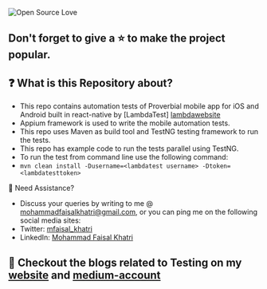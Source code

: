 ![Open Source Love](https://badges.frapsoft.com/os/v1/open-source.svg?v=103)

## Don't forget to give a :star: to make the project popular.

## :question: What is this Repository about?

- This repo contains automation tests of Proverbial mobile app for iOS and Android built in react-native by [LambdaTest]
  [lambdawebsite]
- Appium framework is used to write the mobile automation tests.
- This repo uses Maven as build tool and TestNG testing framework to run the tests.
- This repo has example code to run the tests parallel using TestNG.
- To run the test from command line use the following command:
- `mvn clean install -Dusername=<lambdatest username> -Dtoken=<lambdatesttoken>`

🧬 Need Assistance?

- Discuss your queries by writing to me @ [mohammadfaisalkhatri@gmail.com][mail], or you can ping me on the following
  social media sites:
- Twitter: [mfaisal_khatri][twitter]
- LinkedIn: [Mohammad Faisal Khatri][linkedin]

## :thought_balloon: Checkout the blogs related to Testing on my [website][] and [medium-account][medium]

[mail]: mohammadfaisalkhatri@gmail.com

[linkedin]: https://www.linkedin.com/in/faisalkhatri/

[twitter]: https://twitter.com/mfaisal_khatri

[lambdawebsite]:https://www.lambdatest.com/

[the-internet]: http://the-internet.herokuapp.com/

[website]: https://mfaisalkhatri.github.io

[medium]: https://medium.com/@iamfaisalkhatri
